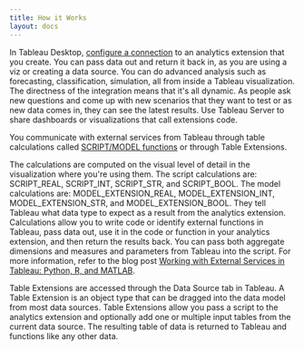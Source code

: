 ```yaml
---
title: How it Works
layout: docs
---
```


In Tableau Desktop, [configure a connection](https://tableau.github.io/analytics-extensions-api/docs/ae_connect_desktop.html)  to an analytics extension that you create. You can pass data out and return it back in, as you are using a viz or creating a data source. You can do advanced analysis such as forecasting, classification, simulation, all from inside a Tableau visualization. The directness of the integration means that it's all dynamic. As people ask new questions and come up with new scenarios that they want to test or as new data comes in, they can see the latest results. Use Tableau Server to share dashboards or visualizations that call extensions code.

You communicate with external services from Tableau through table calculations called [SCRIPT/MODEL functions](https://help.tableau.com/current/pro/desktop/en-us/r_connection_manage.htm#script-functions-for-expressions) or through Table Extensions. 

The calculations are computed on the visual level of detail in the visualization where you're using them. The script calculations are: SCRIPT_REAL, SCRIPT_INT, SCRIPT_STR, and SCRIPT_BOOL. The model calculations are: MODEL_EXTENSION_REAL, MODEL_EXTENSION_INT, MODEL_EXTENSION_STR, and MODEL_EXTENSION_BOOL. They tell Tableau what data type to expect as a result from the analytics extension. Calculations allow you to write code or identify external functions in Tableau, pass data out, use it in the code or function in your analytics extension, and then return the results back. You can pass both aggregate dimensions and measures and parameters from Tableau into the script. For more information, refer to the blog post [Working with External Services in Tableau: Python, R, and MATLAB](https://www.tableau.com/about/blog/2018/8/working-external-services-tableau-tabpy-r-matlab-93351).

Table Extensions are accessed through the Data Source tab in Tableau. A Table Extension is an object type that can be dragged into the data model from most data sources. Table Extensions allow you pass a script to the analytics extension and optionally add one or multiple input tables from the current data source. The resulting table of data is returned to Tableau and functions like any other data. 
